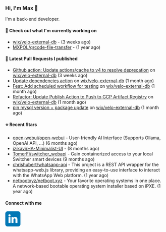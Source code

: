 ### Hi, I'm Max 👋

I'm a back-end developer.

#### 👷 Check out what I'm currently working on

- [wix/velo-external-db](https://github.com/wix/velo-external-db) -  (3 weeks ago)
- [MXPOL/qrcode-file-transfer](https://github.com/MXPOL/qrcode-file-transfer) -  (1 year ago)

#### 🔨 Latest Pull Requests I published

- [Github action: Update actions/cache to v4 to resolve deprecation](https://github.com/wix/velo-external-db/pull/538) on [wix/velo-external-db](https://github.com/wix/velo-external-db) (3 weeks ago)
- [Update dependencies action](https://github.com/wix/velo-external-db/pull/535) on [wix/velo-external-db](https://github.com/wix/velo-external-db) (1 month ago)
- [Feat: Add scheduled workflow for testing](https://github.com/wix/velo-external-db/pull/534) on [wix/velo-external-db](https://github.com/wix/velo-external-db) (1 month ago)
- [Refactor: Update Publish Action to Push to GCP Artifact Registry](https://github.com/wix/velo-external-db/pull/533) on [wix/velo-external-db](https://github.com/wix/velo-external-db) (1 month ago)
- [pin mysql version &#43; package update](https://github.com/wix/velo-external-db/pull/532) on [wix/velo-external-db](https://github.com/wix/velo-external-db) (1 month ago)

#### ⭐ Recent Stars

- [open-webui/open-webui](https://github.com/open-webui/open-webui) - User-friendly AI Interface (Supports Ollama, OpenAI API, ...) (6 months ago)
- [izikavi/HA-Minimalist-UI](https://github.com/izikavi/HA-Minimalist-UI) -  (8 months ago)
- [TomerFi/switcher_webapi](https://github.com/TomerFi/switcher_webapi) - Gain containerized access to your local Switcher smart devices (9 months ago)
- [chrishubert/whatsapp-api](https://github.com/chrishubert/whatsapp-api) - This project is a REST API wrapper for the whatsapp-web.js library, providing an easy-to-use interface to interact with the WhatsApp Web platform. (1 year ago)
- [netbootxyz/netboot.xyz](https://github.com/netbootxyz/netboot.xyz) - Your favorite operating systems in one place.  A network-based bootable operating system installer based on iPXE. (1 year ago)

#### Connect with me

[<img align="left" alt="LinkedIn" width="48px"  src="icons/linkedin.svg" />][linkedin]

[linkedin]: https://www.linkedin.com/in/max-polski/
